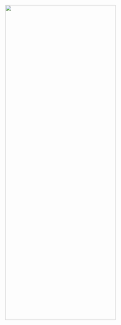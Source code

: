 <p>
  <img src = "https://github.com/Hitesh910/icons_app/assets/154861495/e81432e2-02b9-40ff-a9f2-e69fa63f0917"height="1000"width="350"/>

</p>
